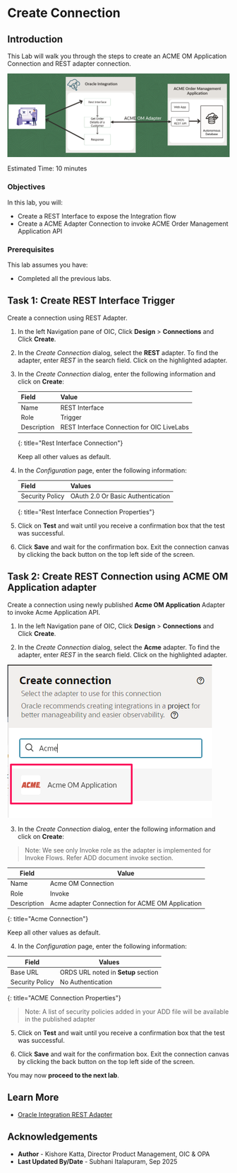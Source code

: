 # Create Connection

## Introduction

This Lab will walk you through the steps to create an ACME OM Application Connection and REST adapter connection.

![Integration Architecture](images/lab-integration-scenario.png)


Estimated Time: 10 minutes

### Objectives
In this lab, you will:
- Create a REST Interface to expose the Integration flow
- Create a ACME Adapter Connection to invoke ACME Order Management Application API


### Prerequisites
This lab assumes you have:
- Completed all the previous labs.

## Task 1: Create REST Interface Trigger
Create a connection using REST Adapter.
1. In the left Navigation pane of OIC, Click **Design** &gt; **Connections** and Click **Create**.

2. In the *Create Connection* dialog, select the **REST** adapter. To find the adapter, enter *REST* in the search field. Click on the highlighted adapter.

3. In the *Create Connection* dialog, enter the following information and click on **Create**:

    | **Field**        | **Value**          |       
    | --- | ----------- |
    | Name         | REST Interface     |
    | Role         | Trigger       |
    | Description  | REST Interface Connection for OIC LiveLabs |
    {: title="Rest Interface Connection"}

    Keep all other values as default.

4. In the *Configuration* page, enter the following information:

    | **Field**  | **Values** |
    |---|---|
    |Security Policy | OAuth 2.0 Or Basic Authentication |
    {: title="Rest Interface Connection Properties"}


5. Click on **Test**  and wait until you receive a confirmation box that the test was successful.

6. Click **Save** and wait for the confirmation box. Exit the connection canvas by clicking the back button on the top left side of the screen.

## Task 2: Create REST Connection using ACME OM Application adapter

Create a connection using newly published **Acme OM Application** Adapter to invoke Acme Application API.

1. In the left Navigation pane of OIC, Click **Design** &gt; **Connections** and Click **Create**.

2. In the *Create Connection* dialog, select the **Acme** adapter. To find the adapter, enter *REST* in the search field. Click on the highlighted adapter.

![Acme Adapter Search](images/acme-adapter-search.png)

3. In the *Create Connection* dialog, enter the following information and click on **Create**:

> Note: We see only Invoke role as the adapter is implemented for Invoke Flows. Refer ADD document invoke section.

| **Field**        | **Value**          |       
| --- | ----------- |
| Name         | Acme OM Connection     |
| Role         | Invoke       |
| Description  | Acme adapter Connection for ACME OM Application |
{: title="Acme Connection"}

Keep all other values as default.

4.  In the *Configuration* page, enter the following information:

| **Field**  | **Values** |
|---|---|
|Base URL | ORDS URL noted in **Setup** section |
|Security Policy |  No Authentication |
{: title="ACME Connection Properties"}

> Note: A list of security policies added in your ADD file will be available in the published adapter

5. Click on **Test**  and wait until you receive a confirmation box that the test was successful.

6. Click **Save** and wait for the confirmation box. Exit the connection canvas by clicking the back button on the top left side of the screen.

You may now **proceed to the next lab**.

## Learn More

* [Oracle Integration REST Adapter](https://docs.oracle.com/en/cloud/paas/application-integration/rest-adapter/rest-adapter-capabilities.html)

## Acknowledgements
* **Author** - Kishore Katta, Director Product Management, OIC & OPA
* **Last Updated By/Date** - Subhani Italapuram, Sep 2025
